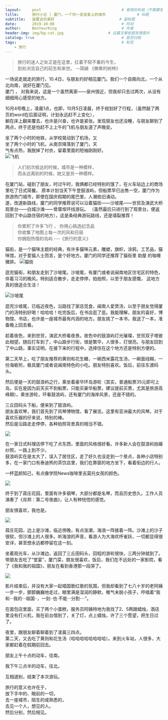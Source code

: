 ```yaml
---
layout:     post                                    # 使用的布局（不需要改）
title:      旅行小记 | 厦门，一个你一定会爱上的城市              # 标题 
subtitle:   留厦这份美好                             # 副标题
date:       2019-10-08                              # 时间
author:     BenYourKing                             # 作者
header-img: img/bg-cat.jpg                    # 这篇文章标题背景图片
catalog: true                                       # 是否归档
tags:                                               # 标签
    - 旅行
---
```

            
            
>             
> 旅行的迷人之处正是在这里，扛着不轻不重的今生，   
> 到处浏览自己的前生和来世。 --简媜 《微晕的树林》      
>             

                
一场说走就走的旅行，10.4日，与朋友约好相见厦门。我们一个自南向北，一个从北向南，说好在厦门见。          
厦门 ， 对我来说，这是一个虽然离家——泉州很近，但我却只去过两次，从没有细细用心感受的地方。                 
                  
                 
                        
10月4号晚上，凌晨1点，也即，10月5日凌晨，终于规划好了行程，（虽然敲了两页的word在后面证明，计划永远赶不上变化），              
躺在床上翻来覆去，也许是兴奋，也许是紧张。发现朋友也还没睡，与朋友聊到了两点，终于还是怕赶不上上午的飞机与朋友道了声晚安。             
                  
                  
坐了两个小时的地铁，从学校晃动到了机场，又     
坐了两个小时的飞机，从南京降落到了厦门，天       
气有点热，我脱掉了衬衣，留着里面的短袖刚刚好。                 
![飞机](https://ftp.bmp.ovh/imgs/2019/10/e705a48a4cd68dc3.jpg)

            
            
> 人们初次抵达的时候，城市是一种模样，    
> 而永远离别的时候，她又是另一种模样。     

                                    
在厦门站，碰到了朋友，时过午时，我俩都已经特别的饿了，在火车站边上的商场里吃了日式简餐。
原本计划当天下午登鼓浪屿，但船票早已出售一空，厦门作为旅游热门城市，即使在国庆假期的尾巴里，人潮依旧涌动。      
遂，改道新路线，厦门的同学推荐说可以沿着猫街——沙坡尾——世贸及演武大桥观景台——白城沙滩——曾厝垵环线游玩。
（虽然最后只进行到了观景台，便返回到了中山路住宿的地方），这是条经典游玩路线，还是墙裂推荐！         

                         
> 你累积了许多飞行 ， 你用心挑选纪念品    
> 你收集了地图上每一次的风和日丽     
> 你拥抱热情的岛屿 \---《旅行的意义》
                
                  
猫街，是一个猫咪主题的经典，有许多猫咪元素，雕塑，旗帜，涂鸦，工艺品，猫咪馆，对于爱猫人士而言，是个好地方。厦门的同学还推荐了猫街里  助屋 的咖喱猪排。
![猫街](https://ftp.bmp.ovh/imgs/2019/10/6d9459a625a49a64.jpg)
                
                
逛完猫街，和朋友走到了沙坡尾。沙坡尾，有厦门或者说闽南地区住宅区的特色，伴着习习的晚风，特别适合散步，走走停停，拍拍照，以至于朋友感慨，
这地方真的很适合生活！
            
![沙坡尾](https://ftp.bmp.ovh/imgs/2019/10/e3bcbf5d66a73564.jpg)
            
                        
逛完沙坡尾，已临近夜色，沿路找了家店觅食，闽南人爱煲汤，以至于朋友觉得厦门的汤特别好喝！哈哈哈！吃完饭后，在书店逛了逛。我能理解，朋友的喜好，博物馆、书店，也许是一座城市最有内涵的地方。朋友挑了一本书，我送了一本，准备晚上回去看。

趁着夜色，来到世贸，演武大桥看夜景。夜色中的鼓浪屿灯光璀璨，世贸双子塔彼此相望。随后打车到了，中山路步行街，很是繁华，人很多，灯很亮。与朋友回到了中山路，事实证明，在接下来的行程中，选择住在这个地方还是特别方便的。
            
            
第二天早上，吃了朋友推荐的黄则和花生糖，一碗西米露花生汤，一碗面线糊，一份海蛎煎，极具厦门或者说闽南特色的小吃。朋友特别喜欢。饭后，前往东渡码头。

然后便是一天的鼓浪屿之行，乘坐着豪华环岛游轮（其实，普通船票35元即可上岛，实在是因为前天买不到船票，只能买豪华船票，建议提前买票，尤其是旅游高峰期）。乘坐游轮，环看鼓浪屿，还有厦门的海岸风景，还是不错的。


三丘田码头下船，便来到了鼓浪屿。                    
朋友喜欢琴，我们首先到了风琴博物馆，看了展览。这里有亚洲最大的风琴。对于喜欢乐器的仔来说，特别的棒。              
然后是沿路走走停停，各种拍照背景真的相当不错。
            
![](https://ftp.bmp.ovh/imgs/2019/10/fe66ff73bbc06c33.jpg)
                
在一家日式料理店停下吃了点东西，里面的风格很好看。许多新人会在鼓浪屿拍婚纱照，一路上到不少。                  
鼓浪屿实在是太大了，误入了居住区，走了好久也没走到一个景点，各种小店特别多，在一家门口有泰迪熊的茶饮店里，我们在靠窗的地方坐下，看着街边的行人。               

一杯蓝颜知己，有点像学院News咖啡里吉莫托女孩的颜色。         
             
             
![](https://ftp.bmp.ovh/imgs/2019/10/38421b6ef165e001.jpg)  
                
终于到了菽庄花园，里面有许多钢琴，大部分都是名琴，而且历史悠久。工作人员演奏了《肖邦：第二号夜曲》，让人有种恍惚的感觉。
            
            
朋友很喜欢，我也是。
            
![](https://ftp.bmp.ovh/imgs/2019/10/df577e50181ab4e3.jpg)


菽庄花园，边上是沙滩，临近傍晚，有点涨潮，海浪一阵接着一阵。沙滩上的沙子很软，但沙滩上的人很多。听海浪的声音，看游人为大海欢呼雀跃，一切都显得很安详，甚至想永远都停留在这一刻。
            
            
坐着观光车，从沙滩边，返回了三丘田码头，回程的游轮很快，三两分钟就到了。带朋友去吃了“堂宴”，厦门菜，朋友很喜欢，饭后，我们在不远处的一家影院，看了《我和我的祖国》，朋友在看到香港那一段哭了。         
                    
![](https://ftp.bmp.ovh/imgs/2019/10/b39fdae8428058eb.jpg)
                
影片结束后，并没有大家一起唱国歌红歌的氛围，但我却看到了七八十岁的老阿姨一步一步，颤颤巍巍地走过，眼里满是湿润的静默，稚气未脱小孩子，哼唱着“我和···我的···祖国··，一刻··也·不能···分割····”。

在面包店里面，买了两个小蛋糕，服务员阿姨特地为我找了2、5两跟蜡烛，酒店里没有打火机，我在前台借到了，关了灯，点上蜡烛，许了三个愿望，把生日过了。

夜里，跟朋友聊着聊着到了凌晨三四点。                 
第二天，又去吃了黄则和花生汤（哈哈哈哈哈哈哈哈）。来到火车站，人很多，大家都赶着在假期前回去。

            
朋友上午十点的动车，往南。         
       
我下午三点半的动车，往北。            
            
互相道别，结束了本次游玩。         
            

旅行的意义也许在于，           
放下手中的、眼前的一切，            
去一座城市，陌生的或熟悉的，          
去见一个人，想见的人。                     
然后分别，然后相见。            




                
                
                







            
           











































